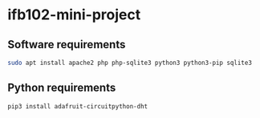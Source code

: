 # ifb102-mini-project

## Software requirements
```bash
sudo apt install apache2 php php-sqlite3 python3 python3-pip sqlite3
```

## Python requirements
```bash
pip3 install adafruit-circuitpython-dht
```
